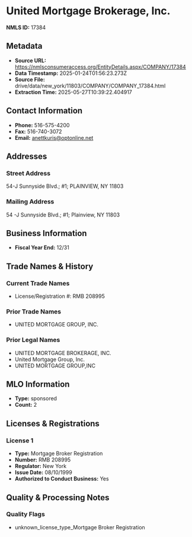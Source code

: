 # United Mortgage Brokerage, Inc.

**NMLS ID:** 17384

## Metadata
- **Source URL:** https://nmlsconsumeraccess.org/EntityDetails.aspx/COMPANY/17384
- **Data Timestamp:** 2025-01-24T01:56:23.273Z
- **Source File:** drive/data/new_york/11803/COMPANY/COMPANY_17384.html
- **Extraction Time:** 2025-05-27T10:39:22.404917

## Contact Information
- **Phone:** 516-575-4200
- **Fax:** 516-740-3072
- **Email:** anettkuris@optonline.net

## Addresses
### Street Address
54-J Sunnyside Blvd.; #1; PLAINVIEW, NY 11803

### Mailing Address
54 -J Sunnyside Blvd.; #1; Plainview, NY 11803

## Business Information
- **Fiscal Year End:** 12/31

## Trade Names & History
### Current Trade Names
- License/Registration #: RMB 208995

### Prior Trade Names
- UNITED MORTGAGE GROUP, INC.

### Prior Legal Names
- UNITED MORTGAGE BROKERAGE, INC.
- United Mortgage Group, Inc.
- UNITED MORTGAGE GROUP,INC

## MLO Information
- **Type:** sponsored
- **Count:** 2

## Licenses & Registrations

### License 1
- **Type:** Mortgage Broker Registration
- **Number:** RMB 208995
- **Regulator:** New York
- **Issue Date:** 08/10/1999
- **Authorized to Conduct Business:** Yes

## Quality & Processing Notes
### Quality Flags
- unknown_license_type_Mortgage Broker Registration
